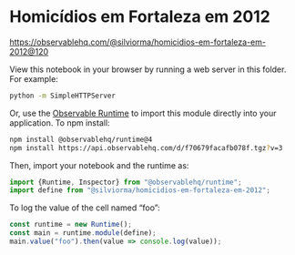 # Homicídios em Fortaleza em 2012

https://observablehq.com/@silviorma/homicidios-em-fortaleza-em-2012@120

View this notebook in your browser by running a web server in this folder. For
example:

~~~sh
python -m SimpleHTTPServer
~~~

Or, use the [Observable Runtime](https://github.com/observablehq/runtime) to
import this module directly into your application. To npm install:

~~~sh
npm install @observablehq/runtime@4
npm install https://api.observablehq.com/d/f70679facafb078f.tgz?v=3
~~~

Then, import your notebook and the runtime as:

~~~js
import {Runtime, Inspector} from "@observablehq/runtime";
import define from "@silviorma/homicidios-em-fortaleza-em-2012";
~~~

To log the value of the cell named “foo”:

~~~js
const runtime = new Runtime();
const main = runtime.module(define);
main.value("foo").then(value => console.log(value));
~~~
